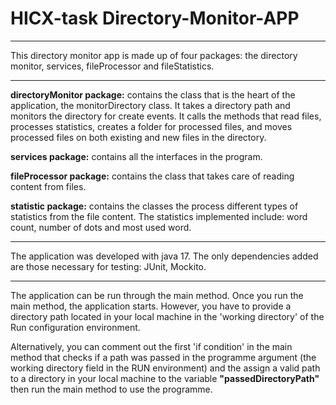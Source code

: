 # HICX-task Directory-Monitor-APP

****

This directory monitor app is made up of four packages: the directory monitor, services, fileProcessor and fileStatistics.
***

**directoryMonitor package:** contains the class that is the heart of the application, the monitorDirectory class. It takes a directory path and monitors the directory for create events. It calls the methods that read files, processes statistics, creates a folder for processed files, and moves processed files on both existing and new files in the directory. 


**services package:** contains all the interfaces in the program. 


**fileProcessor package:** contains the class that takes care of reading content from files.


**statistic package:** contains the classes the process different types of statistics from the file content. The statistics implemented include: word count, number of dots and most used word.

****
The application was developed with java 17. The only dependencies added are those necessary for testing: JUnit, Mockito.
****
The application can be run through the main method. Once you run the main method, the application starts. However, you have to provide a directory path located in your local machine in the 
'working directory' of the Run configuration environment.

Alternatively, you can comment out the first 'if condition' in the main method that checks if a path was passed in the programme argument (the working directory field in the RUN environment) 
and the assign a valid path to a directory in your local machine to the variable **"passedDirectoryPath"** then run the main method to use the programme.



